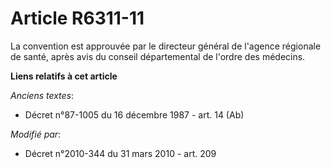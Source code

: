 # Article R6311-11

La convention est approuvée par le directeur général de l'agence régionale de santé, après avis du conseil départemental de
l'ordre des médecins.

**Liens relatifs à cet article**

_Anciens textes_:

  - Décret n°87-1005 du 16 décembre 1987 - art. 14 (Ab)

_Modifié par_:

  - Décret n°2010-344 du 31 mars 2010 - art. 209
